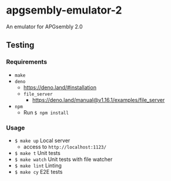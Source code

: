 # apgsembly-emulator-2
An emulator for APGsembly 2.0

## Testing
### Requirements
* `make`
* `deno`
    * https://deno.land/#installation
    * `file_server`
        * https://deno.land/manual@v1.16.1/examples/file_server
* `npm`
    * Run `$ npm install`

### Usage
* `$ make up` Local server
    * access to `http://localhost:1123/`
* `$ make t` Unit tests
* `$ make watch` Unit tests with file watcher
* `$ make lint` Linting
* `$ make cy` E2E tests

